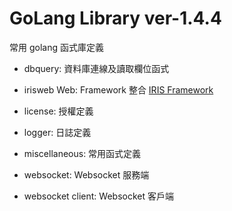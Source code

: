 # GoLang Library ver-1.4.4

常用 golang 函式庫定義

- dbquery: 資料庫連線及讀取欄位函式

- irisweb Web: Framework 整合 [IRIS Framework](https://iris-go.com/)

- license: 授權定義

- logger: 日誌定義

- miscellaneous: 常用函式定義

- websocket: Websocket 服務端

- websocket client: Websocket 客戶端
